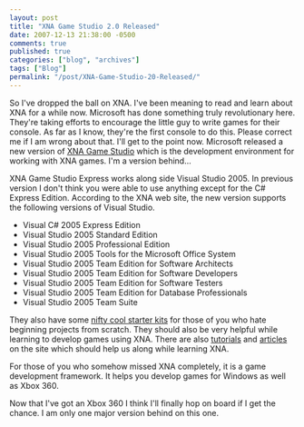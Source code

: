 ```yaml
---
layout: post
title: "XNA Game Studio 2.0 Released"
date: 2007-12-13 21:38:00 -0500
comments: true
published: true
categories: ["blog", "archives"]
tags: ["Blog"]
permalink: "/post/XNA-Game-Studio-20-Released/"
---
```

<!-- more -->



<p>So I've dropped the ball on XNA. I've been meaning to read and learn about XNA for a while now. Microsoft has done something truly revolutionary here. They're taking efforts to encourage the little guy to write games for their console. As far as I know, they're the first console to do this. Please correct me if I am wrong about that. I'll get to the point now. Microsoft released a new version of <a href="http://creators.xna.com/Education/GettingStarted.aspx" target="_blank">XNA Game Studio</a> which is the development environment for working with XNA games. I'm a version behind...</p>
<p>XNA Game Studio Express works along side Visual Studio 2005. In previous version I don't think you were able to use anything except for the C# Express Edition. According to the XNA web site, the new version supports the following versions of Visual Studio.</p>
<ul>
<li>Visual C# 2005 Express Edition</li>
<li>Visual Studio 2005 Standard Edition</li>
<li>Visual Studio 2005 Professional Edition</li>
<li>Visual Studio 2005 Tools for the Microsoft Office System</li>
<li>Visual Studio 2005 Team Edition for Software Architects</li>
<li>Visual Studio 2005 Team Edition for Software Developers</li>
<li>Visual Studio 2005 Team Edition for Software Testers</li>
<li>Visual Studio 2005 Team Edition for Database Professionals</li>
<li>Visual Studio 2005 Team Suite</li>
</ul>
<p>They also have some <a href="http://creators.xna.com/Education/StarterKits.aspx" target="_blank">nifty cool starter kits</a> for those of you who hate beginning projects from scratch. They should also be very helpful while learning to develop games using XNA. There are also <a href="http://creators.xna.com/Education/Tutorials.aspx" target="_blank">tutorials</a> and <a href="http://creators.xna.com/Education/Articles.aspx" target="_blank">articles</a> on the site which should help us along while learning XNA.</p>
<p>For those of you who somehow missed XNA completely, it is a game development framework. It helps you develop games for Windows as well as Xbox 360.</p>
<p>Now that I've got an Xbox 360 I think I'll finally hop on board if I get the chance. I am only one major version behind on this one.</p>
